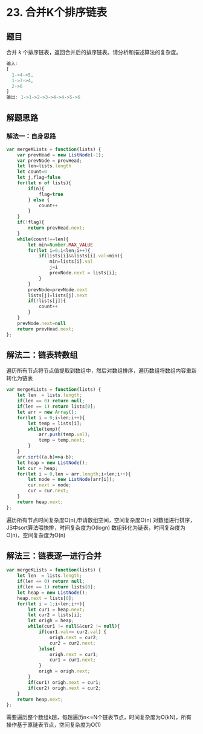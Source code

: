# 23. 合并K个排序链表

## 题目

合并 *k* 个排序链表，返回合并后的排序链表。请分析和描述算法的复杂度。

```javascript
输入:
[
  1->4->5,
  1->3->4,
  2->6
]
输出: 1->1->2->3->4->4->5->6
```

## 解题思路

### 解法一：自身思路

```javascript
var mergeKLists = function(lists) {
    var prevHead = new ListNode(-1);
    var prevNode = prevHead;
    let len=lists.length
    let count=0
    let j,flag=false
    for(let n of lists){
        if(n){
            flag=true
        } else {
            count++
        }
    }
    if(!flag){
        return prevHead.next;
    }
    while(count!==len){
        let min=Number.MAX_VALUE
        for(let i=0;i<len;i++){
            if(lists[i]&&lists[i].val<min){
                min=lists[i].val
                j=i
                prevNode.next = lists[i];
            }
        }
        prevNode=prevNode.next
        lists[j]=lists[j].next
        if(!lists[j]){
            count++
        }
    }
    prevNode.next=null
    return prevHead.next;
};
```

## 解法二：链表转数组

遍历所有节点将节点值提取到数组中，然后对数组排序，遍历数组将数组内容重新转化为链表

```javascript
var mergeKLists = function(lists) {
    let len  = lists.length;
    if(len == 0) return null;
    if(len == 1) return lists[0];
    let arr = new Array();
    for(let i = 0;i<len;i++){
        let temp = lists[i];
        while(temp){
            arr.push(temp.val);
            temp = temp.next;
        }
    }
    arr.sort((a,b)=>a-b);
    let heap = new ListNode();
    let cur = heap;
    for(let i = 0,len = arr.length;i<len;i++){
        let node = new ListNode(arr[i]);
        cur.next = node;
        cur = cur.next;
    }
    return heap.next;
};
```

遍历所有节点时间复杂度O(n),申请数组空间，空间复杂度O(n)
对数组进行排序，JS中sort算法喂快排，时间复杂度为O(logn)
数组转化为链表，时间复杂度为O(n)，空间复杂度为O(n)

## 解法三：链表逐一进行合并

```javascript
var mergeKLists = function(lists) {
    let len  = lists.length;
    if(len == 0) return null;
    if(len == 1) return lists[0];
    let heap = new ListNode();
    heap.next = lists[0];
    for(let i = 1;i<len;i++){
        let cur1 = heap.next;
        let cur2 = lists[i];
        let origh = heap;
        while(cur1 != null&&cur2 != null){
            if(cur1.val>= cur2.val) {
                origh.next = cur2;
                cur2 = cur2.next;
            }else{
                origh.next = cur1;
                cur1 = cur1.next;
            }
            origh = origh.next;
        }
        if(cur1) origh.next = cur1;
        if(cur2) origh.next = cur2;
    }
    return heap.next;
};
```

需要遍历整个数组k趟，每趟遍历n<=N个链表节点，时间复杂度为O(kN)，所有操作基于原链表节点，空间复杂度为O(1)